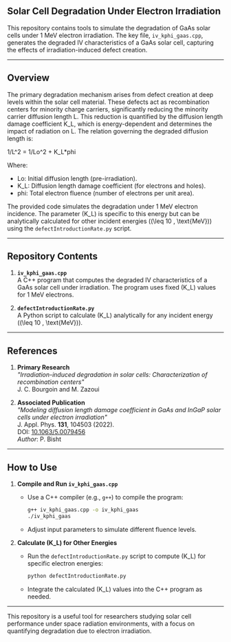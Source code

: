 ## Solar Cell Degradation Under Electron Irradiation

This repository contains tools to simulate the degradation of GaAs solar cells under 1 MeV electron irradiation. The key file, `iv_kphi_gaas.cpp`, generates the degraded IV characteristics of a GaAs solar cell, capturing the effects of irradiation-induced defect creation.

---

## Overview

The primary degradation mechanism arises from defect creation at deep levels within the solar cell material. These defects act as recombination centers for minority charge carriers, significantly reducing the minority carrier diffusion length L. This reduction is quantified by the diffusion length damage coefficient K_L, which is energy-dependent and determines the impact of radiation on L. The relation governing the degraded diffusion length is:

1/L^2 = 1/Lo^2 + K_L*phi 

Where:  
- Lo: Initial diffusion length (pre-irradiation).  
- K_L: Diffusion length damage coefficient (for electrons and holes).  
- phi: Total electron fluence (number of electrons per unit area).  

The provided code simulates the degradation under 1 MeV electron incidence. The parameter \(K_L\) is specific to this energy but can be analytically calculated for other incident energies (\(\leq 10 \, \text{MeV}\)) using the `defectIntroductionRate.py` script.

---

## Repository Contents

1. **`iv_kphi_gaas.cpp`**  
   A C++ program that computes the degraded IV characteristics of a GaAs solar cell under irradiation. The program uses fixed \(K_L\) values for 1 MeV electrons.

2. **`defectIntroductionRate.py`**  
   A Python script to calculate \(K_L\) analytically for any incident energy (\(\leq 10 \, \text{MeV}\)).

---

## References

1. **Primary Research**  
   *"Irradiation-induced degradation in solar cells: Characterization of recombination centers"*  
   J. C. Bourgoin and M. Zazoui

2. **Associated Publication**  
   *"Modeling diffusion length damage coefficient in GaAs and InGaP solar cells under electron irradiation"*  
   J. Appl. Phys. **131**, 104503 (2022).  
   DOI: [10.1063/5.0079456](https://doi.org/10.1063/5.0079456)  
   *Author*: P. Bisht

---

## How to Use

1. **Compile and Run `iv_kphi_gaas.cpp`**  
   - Use a C++ compiler (e.g., `g++`) to compile the program:
     ```bash
     g++ iv_kphi_gaas.cpp -o iv_kphi_gaas
     ./iv_kphi_gaas
     ```
   - Adjust input parameters to simulate different fluence levels.

2. **Calculate \(K_L\) for Other Energies**  
   - Run the `defectIntroductionRate.py` script to compute \(K_L\) for specific electron energies:
     ```bash
     python defectIntroductionRate.py
     ```
   - Integrate the calculated \(K_L\) values into the C++ program as needed.

---

This repository is a useful tool for researchers studying solar cell performance under space radiation environments, with a focus on quantifying degradation due to electron irradiation.
